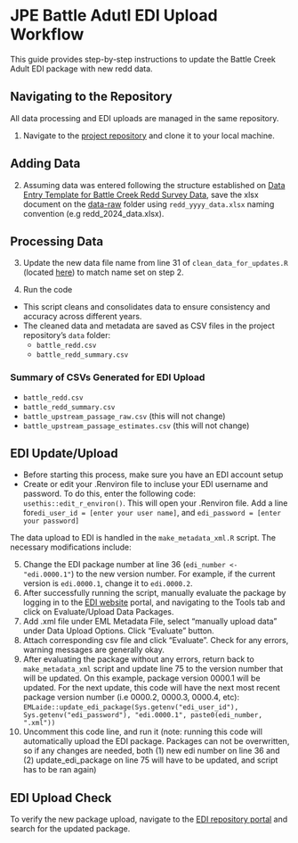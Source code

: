JPE Battle Adutl EDI Upload Workflow
================

This guide provides step-by-step instructions to update the Battle Creek
Adult EDI package with new redd data.

## Navigating to the Repository

All data processing and EDI uploads are managed in the same
repository.  
1. Navigate to the [project
repository](https://github.com/FlowWest/jpe-battle-adult-edi) and clone
it to your local machine.

## Adding Data

2.  Assuming data was entered following the structure established on
    [Data Entry Template for Battle Creek Redd Survey
    Data](https://github.com/SRJPE/jpe-battle-adult-edi/blob/dec-2024-updates/data-raw/data_input_instructions.md),
    save the xlsx document on the
    [data-raw](https://github.com/SRJPE/jpe-battle-adult-edi/tree/main/data-raw)
    folder using `redd_yyyy_data.xlsx` naming convention (e.g
    redd_2024_data.xlsx).

## Processing Data

3.  Update the new data file name from line 31 of
    `clean_data_for_updates.R` (located
    [here](https://github.com/SRJPE/jpe-battle-adult-edi/blob/dec-2024-updates/data-raw/clean_data_for_updates.R))
    to match name set on step 2.

4.  Run the code

- This script cleans and consolidates data to ensure consistency and
  accuracy across different years.
- The cleaned data and metadata are saved as CSV files in the project
  repository’s `data` folder:
  - `battle_redd.csv`
  - `battle_redd_summary.csv`

### Summary of CSVs Generated for EDI Upload

- `battle_redd.csv`
- `battle_redd_summary.csv`
- `battle_upstream_passage_raw.csv` (this will not change)
- `battle_upstream_passage_estimates.csv` (this will not change)

## EDI Update/Upload

- Before starting this process, make sure you have an EDI account setup
- Create or edit your .Renviron file to incluse your EDI username and
  password. To do this, enter the following code:
  `usethis::edit_r_environ()`. This will open your .Renviron file. Add a
  line for`edi_user_id = [enter your user name]`, and
  `edi_password = [enter your password]`

The data upload to EDI is handled in the `make_metadata_xml.R` script.
The necessary modifications include:

5.  Change the EDI package number at line 36
    (`edi_number <- "edi.0000.1"`) to the new version number. For
    example, if the current version is `edi.0000.1`, change it to
    `edi.0000.2`.
6.  After successfully running the script, manually evaluate the package
    by logging in to the [EDI
    website](https://portal.edirepository.org/nis/login.jsp) portal, and
    navigating to the Tools tab and click on Evaluate/Upload Data
    Packages.
7.  Add .xml file under EML Metadata File, select “manually upload data”
    under Data Upload Options. Click “Evaluate” button.
8.  Attach corresponding csv file and click “Evaluate”. Check for any
    errors, warning messages are generally okay.
9.  After evaluating the package without any errors, return back to
    `make_metadata_xml` script and update line 75 to the version number
    that will be updated. On this example, package version 0000.1 will
    be updated. For the next update, this code will have the next most
    recent package version number (i.e 0000.2, 0000.3, 0000.4, etc):
    `EMLaide::update_edi_package(Sys.getenv("edi_user_id"), Sys.getenv("edi_password"), "edi.0000.1", paste0(edi_number, ".xml"))`
10. Uncomment this code line, and run it (note: running this code will
    automatically upload the EDI package. Packages can not be
    overwritten, so if any changes are needed, both (1) new edi number
    on line 36 and (2) update_edi_package on line 75 will have to be
    updated, and script has to be ran again)

## EDI Upload Check

To verify the new package upload, navigate to the [EDI repository
portal](https://portal.edirepository.org/nis/home.jsp) and search for
the updated package.
